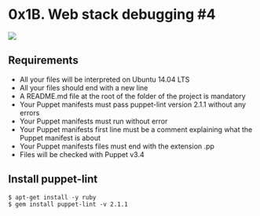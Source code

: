 # 0x1B. Web stack debugging #4

<img src="https://s3.amazonaws.com/intranet-projects-files/holbertonschool-sysadmin_devops/313/frdkCrb.jpg">

## Requirements

* All your files will be interpreted on Ubuntu 14.04 LTS
* All your files should end with a new line
* A README.md file at the root of the folder of the project is mandatory
* Your Puppet manifests must pass puppet-lint version 2.1.1 without any errors
* Your Puppet manifests must run without error
* Your Puppet manifests first line must be a comment explaining what the Puppet manifest is about
* Your Puppet manifests files must end with the extension .pp
* Files will be checked with Puppet v3.4

## Install puppet-lint

```
$ apt-get install -y ruby
$ gem install puppet-lint -v 2.1.1
```
